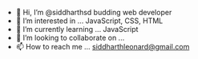 - 👋 Hi, I’m @siddharthsd budding web developer
- 👀 I’m interested in ... JavaScript, CSS, HTML
- 🌱 I’m currently learning ... JavaScript
- 💞️ I’m looking to collaborate on ...
- 📫 How to reach me ... siddharthleonard@gmail.com

<!---
siddharthsd/siddharthsd is a ✨ special ✨ repository because its `README.md` (this file) appears on your GitHub profile.
You can click the Preview link to take a look at your changes.
--->
